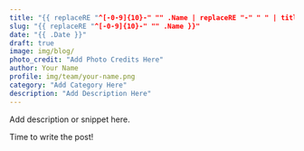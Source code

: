 ```yaml
---
title: "{{ replaceRE "^[-0-9]{10}-" "" .Name | replaceRE "-" " " | title }}"
slug: "{{ replaceRE "^[-0-9]{10}-" "" .Name }}"
date: "{{ .Date }}"
draft: true
image: img/blog/
photo_credit: "Add Photo Credits Here"
author: Your Name
profile: img/team/your-name.png
category: "Add Category Here"
description: "Add Description Here"
---
```


Add description or snippet here.

<!--more-->

Time to write the post!
